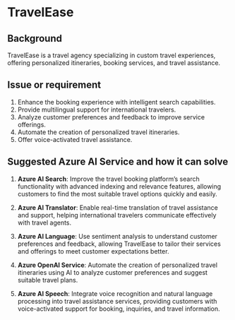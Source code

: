 # TravelEase

## Background

TravelEase is a travel agency specializing in custom travel experiences, offering personalized itineraries, booking services, and travel assistance.

## Issue or requirement

1.	Enhance the booking experience with intelligent search capabilities.
2.	Provide multilingual support for international travelers.
3.	Analyze customer preferences and feedback to improve service offerings.
4.	Automate the creation of personalized travel itineraries.
5.	Offer voice-activated travel assistance.

## Suggested Azure AI Service and how it can solve

1.	**Azure AI Search**: Improve the travel booking platform’s search functionality with advanced indexing and relevance features, allowing customers to find the most suitable travel options quickly and easily.

2.	**Azure AI Translator**: Enable real-time translation of travel assistance and support, helping international travelers communicate effectively with travel agents.

3.	**Azure AI Language**: Use sentiment analysis to understand customer preferences and feedback, allowing TravelEase to tailor their services and offerings to meet customer expectations better.

4.	**Azure OpenAI Service**: Automate the creation of personalized travel itineraries using AI to analyze customer preferences and suggest suitable travel plans.

5.	**Azure AI Speech**: Integrate voice recognition and natural language processing into travel assistance services, providing customers with voice-activated support for booking, inquiries, and travel information.